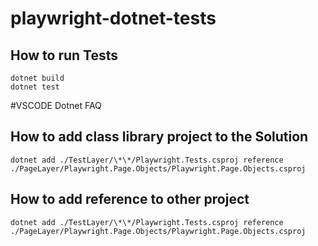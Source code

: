 # playwright-dotnet-tests

## How to run Tests
```
dotnet build
dotnet test
```

#VSCODE Dotnet FAQ

## How to add class library project to the Solution
```
dotnet add ./TestLayer/\*\*/Playwright.Tests.csproj reference ./PageLayer/Playwright.Page.Objects/Playwright.Page.Objects.csproj
```

## How to add reference to other project

```
dotnet add ./TestLayer/\*\*/Playwright.Tests.csproj reference ./PageLayer/Playwright.Page.Objects/Playwright.Page.Objects.csproj
```
